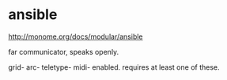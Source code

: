# ansible

http://monome.org/docs/modular/ansible

far communicator, speaks openly.

grid- arc- teletype- midi- enabled. requires at least one of these.